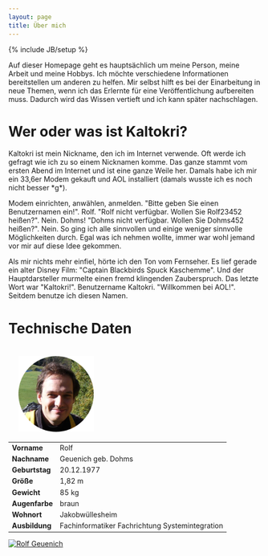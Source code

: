 ```yaml
---
layout: page
title: Über mich
---
```

{% include JB/setup %}

Auf dieser Homepage geht es hauptsächlich um meine Person, meine Arbeit und meine Hobbys. Ich möchte verschiedene
Informationen bereitstellen um anderen zu helfen. Mir selbst hilft es bei der Einarbeitung in neue Themen, wenn ich das
Erlernte für eine Veröffentlichung aufbereiten muss. Dadurch wird das Wissen vertieft und ich kann später nachschlagen.

# Wer oder was ist Kaltokri?
Kaltokri ist mein Nickname, den ich im Internet verwende. Oft werde ich gefragt wie ich zu so einem Nicknamen komme.
Das ganze stammt vom ersten Abend im Internet und ist eine ganze Weile her. Damals habe ich mir ein 33,6er Modem gekauft
und AOL installiert (damals wusste ich es noch nicht besser \*g\*).

Modem einrichten, anwählen, anmelden. "Bitte geben Sie einen Benutzernamen ein!". Rolf. "Rolf nicht verfügbar.
Wollen Sie Rolf23452 heißen?". Nein. Dohms! "Dohms nicht verfügbar. Wollen Sie Dohms452 heißen?". Nein.
So ging ich alle sinnvollen und einige weniger sinnvolle Möglichkeiten durch. Egal was ich nehmen wollte, immer war wohl
jemand vor mir auf diese Idee gekommen.

Als mir nichts mehr einfiel, hörte ich den Ton vom Fernseher. Es lief gerade ein alter Disney Film:
"Captain Blackbirds Spuck Kaschemme". Und der Hauptdarsteller murmelte einen fremd klingenden Zauberspruch.
Das letzte Wort war "Kaltokri!". Benutzername Kaltokri. "Willkommen bei AOL!". Seitdem benutze ich diesen Namen.

# Technische Daten
<img src="img/rolf-geuenich.png" alt="Rolf Geuenich" style="box-shadow: none;" align="left" width="150" vspace="20" hspace="20">
<table>
    <tr><td><strong>Vorname</strong></td><td>Rolf</td></tr>
    <tr><td><strong>Nachname</strong></td><td>Geuenich geb. Dohms</td></tr>
    <tr><td><strong>Geburtstag</strong></td><td>20.12.1977</td></tr>
    <tr><td><strong>Größe</strong></td><td>1,82 m</td></tr>
    <tr><td><strong>Gewicht</strong></td><td>85 kg</td></tr>
    <tr><td><strong>Augenfarbe</strong></td><td>braun</td></tr>
    <tr><td><strong>Wohnort</strong></td><td>Jakobwüllesheim</td></tr>
    <tr valign="top"><td><strong>Ausbildung</strong></td><td>Fachinformatiker Fachrichtung Systemintegration</td></tr>
</table>
<a href="http://www.xing.com/profile/Rolf_Geuenich" target="_blank" rel="me"><img src="http://www.xing.com/img/buttons/9_de_btn.gif" width="80" height="15" alt="Rolf Geuenich"></a>
<br />
